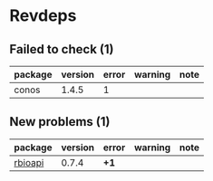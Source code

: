 # Revdeps

## Failed to check (1)

|package |version |error |warning |note |
|:-------|:-------|:-----|:-------|:----|
|conos   |1.4.5   |1     |        |     |

## New problems (1)

|package                        |version |error  |warning |note |
|:------------------------------|:-------|:------|:-------|:----|
|[rbioapi](problems.md#rbioapi) |0.7.4   |__+1__ |        |     |

